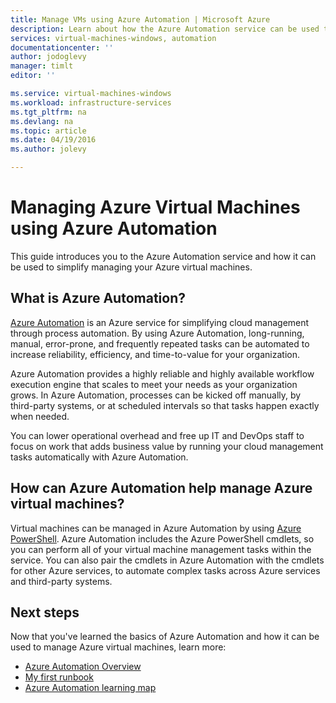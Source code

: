 ```yaml
---
title: Manage VMs using Azure Automation | Microsoft Azure
description: Learn about how the Azure Automation service can be used to manage Azure virtual machines at scale.
services: virtual-machines-windows, automation
documentationcenter: ''
author: jodoglevy
manager: timlt
editor: ''

ms.service: virtual-machines-windows
ms.workload: infrastructure-services
ms.tgt_pltfrm: na
ms.devlang: na
ms.topic: article
ms.date: 04/19/2016
ms.author: jolevy

---
```

# Managing Azure Virtual Machines using Azure Automation
This guide introduces you to the Azure Automation service and how it can be used to simplify managing your Azure virtual machines.

## What is Azure Automation?
[Azure Automation](https://azure.microsoft.com/services/automation/) is an Azure service for simplifying cloud management through process automation. By using Azure Automation, long-running, manual, error-prone, and frequently repeated tasks can be automated to increase reliability, efficiency, and time-to-value for your organization.

Azure Automation provides a highly reliable and highly available workflow execution engine that scales to meet your needs as your organization grows. In Azure Automation, processes can be kicked off manually, by third-party systems, or at scheduled intervals so that tasks happen exactly when needed.

You can lower operational overhead and free up IT and DevOps staff to focus on work that adds business value by running your cloud management tasks automatically with Azure Automation.

## How can Azure Automation help manage Azure virtual machines?
Virtual machines can be managed in Azure Automation by using [Azure PowerShell](https://msdn.microsoft.com/library/azure/jj156055.aspx). Azure Automation includes the Azure PowerShell cmdlets, so you can perform all of your virtual machine management tasks within the service. You can also pair the cmdlets in Azure Automation with the cmdlets for other Azure services, to automate complex tasks across Azure services and third-party systems.

## Next steps
Now that you've learned the basics of Azure Automation and how it can be used to manage Azure virtual machines, learn more:

* [Azure Automation Overview](../automation/automation-intro.md)
* [My first runbook](../automation/automation-first-runbook-graphical.md)
* [Azure Automation learning map](https://azure.microsoft.com/documentation/learning-paths/automation/)


